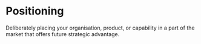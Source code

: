 # Positioning

Deliberately placing your organisation, product, or capability in a part of the market that offers future strategic advantage.
